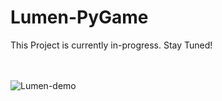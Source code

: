 # Lumen-PyGame
This Project is currently in-progress. Stay Tuned!

<br><br>
![Lumen-demo](demo/Lumen_Demo.gif)
